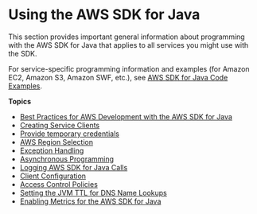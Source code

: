 # Using the AWS SDK for Java<a name="basics"></a>

This section provides important general information about programming with the AWS SDK for Java that applies to all services you might use with the SDK\.

For service\-specific programming information and examples \(for Amazon EC2, Amazon S3, Amazon SWF, etc\.\), see [AWS SDK for Java Code Examples](prog-services.md)\.

**Topics**
+ [Best Practices for AWS Development with the AWS SDK for Java](best-practices.md)
+ [Creating Service Clients](creating-clients.md)
+ [Provide temporary credentials](credentials.md)
+ [AWS Region Selection](java-dg-region-selection.md)
+ [Exception Handling](java-dg-exceptions.md)
+ [Asynchronous Programming](basics-async.md)
+ [Logging AWS SDK for Java Calls](java-dg-logging.md)
+ [Client Configuration](section-client-configuration.md)
+ [Access Control Policies](java-dg-access-control.md)
+ [Setting the JVM TTL for DNS Name Lookups](java-dg-jvm-ttl.md)
+ [Enabling Metrics for the AWS SDK for Java](generating-sdk-metrics.md)
